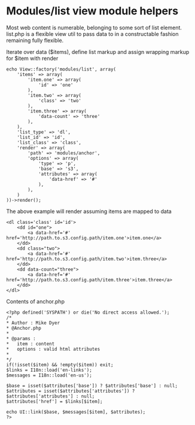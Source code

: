 # Modules/list view module helpers

Most web content is numerable, belonging to some sort of list element. list.php is a flexible view util to pass data to in a constructable fashion remaining fully flexible.

Iterate over data ($items), define list markup and assign wrapping markup for $item with render

```
echo View::factory('modules/list', array(
	'items' => array( 
		'item.one' => array(
			'id' => 'one'
		),
		'item.two' => array(
			'class' => 'two'
		),
		'item.three' => array(
			'data-count' => 'three'
		),
	),
	'list_type' => 'dl',
	'list_id' => 'id',
	'list_class' => 'class',
	'render' => array(
		'path' => 'modules/anchor',
		'options' => array(
			'type' => 'p',
			'base' => 's3',
			'attributes' => array(
				'data-href' => '#'
			),
		),		
	)
))->render();
```

The above example will render assuming items are mapped to data

```
<dl class='class' id='id'>
	<dd id="one">
		<a data-href='#' href='http://path.to.s3.config.path/item.one'>item.one</a>
	</dd>
	<dd class="two">
		<a data-href='#' href='http://path.to.s3.config.path/item.two'>item.three</a>
	</dd>
	<dd data-count="three">
		<a data-href='#' href='http://path.to.s3.config.path/item.three'>item.three</a>
	</dd>
</dl>
```

Contents of anchor.php

```
<?php defined('SYSPATH') or die('No direct access allowed.');
/*
* Author : Mike Dyer
* @Anchor.php
* 
* @params : 
*	item : content
*	options : valid html attributes
*
*/
if(!isset($item) && !empty($item)) exit;
$links = I18n::load('en-links');
$messages = I18n::load('en-us');

$base = isset($attributes['base']) ? $attributes['base'] : null;
$attributes = isset($attributes['attributes']) ? $attributes['attributes'] : null;
$attributes['href'] = $links[$item];

echo UI::link($base, $messages[$item], $attributes);
?>
```